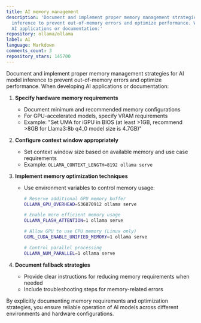 ```yaml
---
title: AI memory management
description: 'Document and implement proper memory management strategies for AI model
  inference to prevent out-of-memory errors and optimize performance. When developing
  AI applications or documentation:'
repository: ollama/ollama
label: AI
language: Markdown
comments_count: 3
repository_stars: 145700
---
```


Document and implement proper memory management strategies for AI model inference to prevent out-of-memory errors and optimize performance. When developing AI applications or documentation:

1. **Specify hardware memory requirements**
   - Document minimum and recommended memory configurations
   - For GPU-accelerated models, specify VRAM requirements
   - Example: "Set UMA for iGPU in BIOS (at least >1GB, recommend >8GB for Llama3:8b q4_0 model size is 4.7GB)"

2. **Configure context window appropriately**
   - Set context window size based on available memory and use case requirements
   - Example: `OLLAMA_CONTEXT_LENGTH=8192 ollama serve`

3. **Implement memory optimization techniques**
   - Use environment variables to control memory usage:
     ```bash
     # Reserve additional GPU memory buffer
     OLLAMA_GPU_OVERHEAD=536870912 ollama serve
     
     # Enable more efficient memory usage
     OLLAMA_FLASH_ATTENTION=1 ollama serve
     
     # Allow GPU to use CPU memory (Linux only)
     GGML_CUDA_ENABLE_UNIFIED_MEMORY=1 ollama serve
     
     # Control parallel processing
     OLLAMA_NUM_PARALLEL=1 ollama serve
     ```

4. **Document fallback strategies**
   - Provide clear instructions for reducing memory requirements when needed
   - Include troubleshooting steps for memory-related errors

By explicitly documenting memory requirements and optimization strategies, you ensure reliable operation of AI models across different environments and hardware configurations.
